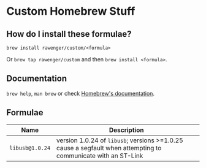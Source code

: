 # Custom Homebrew Stuff

## How do I install these formulae?

`brew install rawenger/custom/<formula>`

Or `brew tap rawenger/custom` and then `brew install <formula>`.

## Documentation

`brew help`, `man brew` or check [Homebrew's documentation](https://docs.brew.sh).


## Formulae

| Name | Description |
| --- | --- |
| `libusb@1.0.24` | version 1.0.24 of `libusb`; versions >=1.0.25 cause a segfault when attempting to communicate with an ST-Link |
